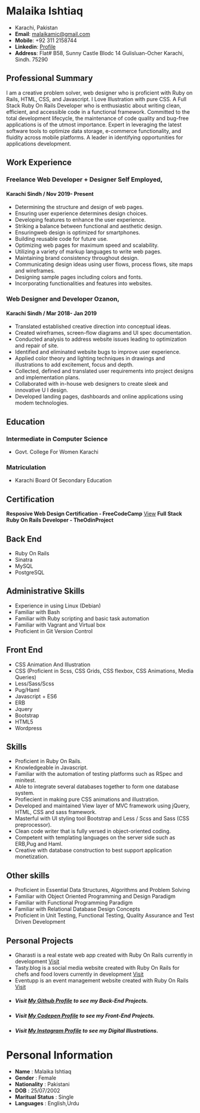 **Malaika Ishtiaq**
=================
* Karachi, Pakistan   
*  **Email**: malaikamic@gmail.com  
* **Mobile**: +92 311 2158744
* **Linkedin**: [Profile](https://www.linkedin.com/in/malaika-ishtiaq-17a502169/)
* **Address**: Flat# B58, Sunny Castle Blodc 14 Gulisluan-Ocher Karachi, Sindh. 75290 

## Professional Summary
I am a creative problem solver, web designer who is proficient with Ruby on Rails, HTML, CSS, and Javascript. I Love Illustration with pure CSS. A Full Stack Ruby On Rails Developer who is enthusiastic about writing clean, efficient, and accessible code in a functional framework. Committed to the total development lifecycle, the maintenance of code quality and bug-free applications is of the utmost importance. Expert in leveraging the latest software tools to optimize data storage, e-commerce functionality, and fluidity across mobile platforms. A leader in identifying opportunities for applications development.


## Work Experience

### Freelance Web Developer + Designer Self Employed,
#### Karachi Sindh / Nov 2019- Present 
* Determining the structure and design of web pages. 
* Ensuring user experience determines design choices. 
* Developing features to enhance the user experience. 
* Striking a balance between functional and aesthetic design. 
* Ensuringweb design is optimized for smartphones. 
* Building reusable code for future use. 
* Optimizing web pages for maximum speed and scalability. 
* Utilizing a variety of markup languages to write web pages. 
* Maintaining brand consistency throughout design. 
* Communicating design ideas using user flows, process flows, site maps and wireframes. 
* Designing sample pages including colors and fonts. 
* Incorporating functionalities and features into websites. 

### Web Designer and Developer Ozanon, 
#### Karachi Sindh / Mar 2018- Jan 2019 
* Translated established creative direction into conceptual ideas. 
* Created wireframes, screen-flow diagrams and UI spec documentation. 
* Conducted analysis to address website issues leading to optimization and repair of site. 
* Identified and eliminated website bugs to improve user experience. 
* Applied color theory and lighting techniques in drawings and illustrations to add excitement, focus and depth. 
* Collected, defined and translated user requirements into project designs and implementation plans. 
* Collaborated with in-house web designers to create sleek and innovative U I design. 
* Developed landing pages, dashboards and online applications using modem technologies. 

## Education
### Intermediate in Computer Science
* Govt. College For Women Karachi 
### Matriculation 
* Karachi Board Of Secondary Education 

## Certification
**Resposive Web Design Certification - FreeCodeCamp** [View](https://www.freecodecamp.org/certification/fccae445c9c-e762-4135-87c9-7c3ea43ecb1f/responsive-web-design)
**Full Stack Ruby On Rails Developer - TheOdinProject**

## Back End
* Ruby On Rails
* Sinatra
* MySQL
* PostgreSQL

## Administrative Skills
* Experience in using Linux (Debian)
* Familiar with Bash
* Familiar with Ruby scripting and basic task automation
* Familiar with Vagrant and Virtual box
* Proficient in Git Version Control

## Front End
* CSS Animation And Illustration
* CSS (Proficient in Scss, CSS Grids, CSS flexbox, CSS Animations, Media Queries)
* Less/Sass/Scss
* Pug/Haml
* Javascript + ES6
* ERB
* Jquery
* Bootstrap
* HTML5 
* Wordpress

## Skills
* Proficient in Ruby On Rails.
* Knowledgeable in Javascript.
* Familiar with the automation of testing platforms such as RSpec and minitest.
* Able to integrate several databases together to form one database system.
* Profiecient in making pure CSS animations and illustration.
* Developed and maintained View layer of MVC framework using jQuery, HTML, CSS and sass framework.
* Masterful with UI styling tool Bootstrap and Less / Scss and Sass (CSS preprocessor).
* Clean code writer that is fully versed in object-oriented coding.
* Competent with templating languages on the server side such as ERB,Pug and Haml.
* Creative with database construction to best support application monetization.

## Other skills
* Proficient in Essential Data Structures, Algorithms and Problem Solving
* Familiar with Object Oriented Programming and Design Paradigm
* Familiar with Functional Programming Paradigm
* Familiar with Relational Database Design Concepts
* Proficient in Unit Testing, Functional Testing, Quality Assurance and Test Driven Development


## Personal Projects
* Gharasti is a real estate web app created with Ruby On Rails currently in development [Visit](https://gharasti.herokuapp.com)
* Tasty.blog is a social media website created with Ruby On Rails for chefs and food lovers currently in development  [Visit](https://tasty-blog.herokuapp.com)
* Eventupp is an event management website created with Ruby On Rails [Visit](https://eventupp.herokuapp.com)

- ##### Visit [My Github Profile](https://github.com/malaikaIshtiaq/) to see my Back-End Projects.
- ##### Visit [My Codepen Profile](https://codepen.io/MalaikaIshtiaq/) to see my Front-End Projects.
- ##### Visit [My Instagram Profile](https://www.instagram.com/minimal.artistic/) to see my Digital Illustrations.

# Personal Information
* **Name**            : Malaika Ishtiaq          
* **Gender**          : Female                
* **Nationality**     : Pakistani      
* **DOB**             : 25/07/2002 
* **Maritual Status** : Single       	      
* **Languages**       : English,Urdu     
